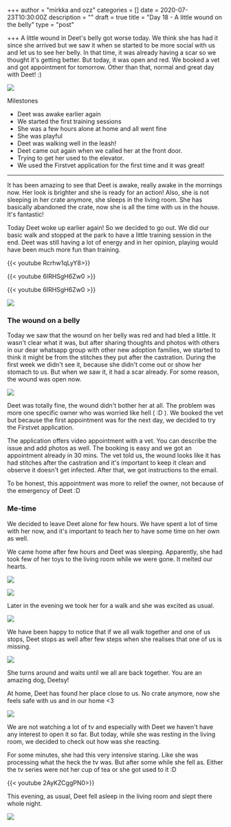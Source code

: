 +++
author = "mirkka and ozz"
categories = []
date = 2020-07-23T10:30:00Z
description = ""
draft = true
title = "Day 18 - A little wound on the belly"
type = "post"

+++
A little wound in Deet's belly got worse today. We think she has had it since she arrived but we saw it when se started to be more social with us and let us to see her belly. In that time, it was already having a scar so we thought it's getting better. But today, it was open and red. We booked a vet and got appointment for tomorrow. Other than that, normal and great day with Deet! :)

![](/images/20200722_151309.jpg)

Milestones

* Deet was awake earlier again
* We started the first training sessions
* She was a few hours alone at home and all went fine
* She was playful
* Deet was walking well in the leash!
* Deet came out again when we called her at the front door.
* Trying to get her used to the elevator.
* We used the Firstvet application for the first time and it was great!

***

It has been amazing to see that Deet is awake, really awake in the mornings now. Her look is brighter and she is ready for an action! Also, she is not sleeping in her crate anymore, she sleeps in the living room. She has basically abandoned the crate, now she is all the time with us in the house. It's fantastic!

Today Deet woke up earlier again! So we decided to go out. We did our basic walk and stopped at the park to have a little training session in the end. Deet was still having a lot of energy and in her opinion, playing would have been much more fun than training.

{{< youtube Rcrhw1qLyY8>}}

{{< youtube 6IRHSgH6Zw0 >}}

{{< youtube 6IRHSgH6Zw0 >}}

![](/images/20200722_131020.jpg)

### The wound on a belly

Today we saw that the wound on her belly was red and had bled a little. It wasn't clear what it was, but after sharing thoughts and photos with others in our dear whatsapp group with other new adoption families, we started to think it might be from the stitches they put after the castration. During the first week we didn't see it, because she didn't come out or show her stomach to us. But when we saw it, it had a scar already. For some reason, the wound was open now.

![](/images/20200722_141545.jpg)

Deet was totally fine, the wound didn't bother her at all. The problem was more one specific owner who was worried like hell ( :D ). We booked the vet but because the first appointment was for the next day, we decided to try the Firstvet application.

The application offers video appointment with a vet. You can describe the issue and add photos as well. The booking is easy and we got an appointment already in 30 mins. The vet told us, the wound looks like it has had stitches after the castration and it's important to keep it clean and observe it doesn't get infected. After that, we got instructions to the email.

To be honest, this appointment was more to relief the owner, not because of the emergency of Deet :D

### Me-time

We decided to leave Deet alone for few hours. We have spent a lot of time with her now, and it's important to teach her to have some time on her own as well.

We came home after few hours and Deet was sleeping. Apparently, she had took few of her toys to the living room while we were gone. It melted our hearts.

![](/images/20200722_191424.jpg)

![](/images/20200722_191434.jpg)

Later in the evening we took her for a walk and she was excited as usual.

![](/images/20200722_203029.jpg)

We have been happy to notice that if we all walk together and one of us stops, Deet stops as well after few steps when she realises that one of us is missing.

![](/images/20200722_203026.jpg)

She turns around and waits until we all are back together. You are an amazing dog, Deetsy!

At home, Deet has found her place close to us. No crate anymore, now she feels safe with us and in our home <3

![](/images/20200722_225314.jpg)

We are not watching a lot of tv and especially with Deet we haven't have any interest to open it so far. But today, while she was resting in the living room, we decided to check out how was she reacting.

For some minutes, she had this very intensive staring. Like she was processing what the heck the tv was. But after some while she fell as. Either the tv series were not her cup of tea or she got used to it :D

{{< youtube 2AyKZCggPN0>}}

This evening, as usual, Deet fell asleep in the living room and slept there whole night.

![](/images/20200722_225323.jpg)